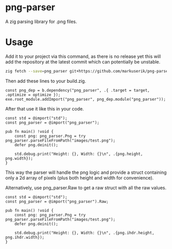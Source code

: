 # png-parser
A zig parsing library for .png files.

# Usage
Add it to your project via this command, as there is no release yet this will
add the repository at the latest commit which can potentially be unstable.
```sh
zig fetch --save=png_parser git+https://github.com/markuserik/png-parser
```

Then add these lines to your build.zig.
```zig
const png_dep = b.dependency("png_parser", .{ .target = target, .optimize = optimize });
exe.root_module.addImport("png_parser", png_dep.module("png_parser"));
```

After that use it like this in your code.
```zig
const std = @import("std");
const png_parser = @import("png_parser");

pub fn main() !void {
    const png: png_parser.Png = try png_parser.parseFileFromPath("images/test.png");
    defer png.deinit();

    std.debug.print("Height: {}, Width: {}\n", .{png.height, png.width});
}
```
This way the parser will handle the png logic and provide a struct containing only a 2d array of pixels (plus both height and width for convenience).

Alternatively, use png_parser.Raw to get a raw struct with all the raw values.
```zig
const std = @import("std");
const png_parser = @import("png_parser").Raw;

pub fn main() !void {
    const png: png_parser.Png = try png_parser.parseFileFromPath("images/test.png");
    defer png.deinit();

    std.debug.print("Height: {}, Width: {}\n", .{png.ihdr.height, png.ihdr.width});
}
```
